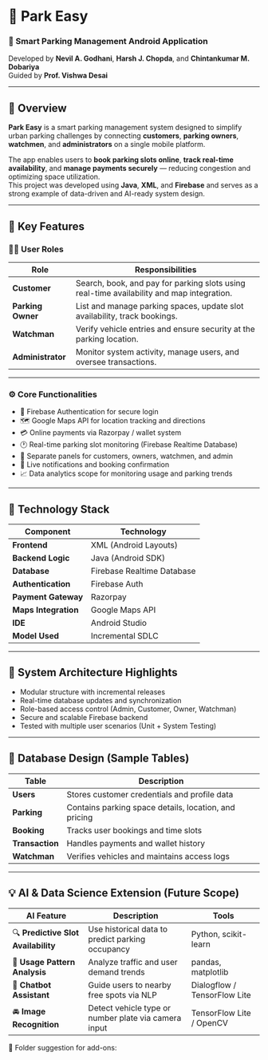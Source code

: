 # 🚗 Park Easy

### 🧠 Smart Parking Management Android Application  
Developed by **Nevil A. Godhani**, **Harsh J. Chopda**, and **Chintankumar M. Dobariya**  
Guided by **Prof. Vishwa Desai**

---

## 📘 Overview

**Park Easy** is a smart parking management system designed to simplify urban parking challenges by connecting **customers**, **parking owners**, **watchmen**, and **administrators** on a single mobile platform.  

The app enables users to **book parking slots online**, **track real-time availability**, and **manage payments securely** — reducing congestion and optimizing space utilization.  
This project was developed using **Java**, **XML**, and **Firebase** and serves as a strong example of data-driven and AI-ready system design.

---

## 🚀 Key Features

### 👨‍💼 User Roles
| Role | Responsibilities |
|------|------------------|
| **Customer** | Search, book, and pay for parking slots using real-time availability and map integration. |
| **Parking Owner** | List and manage parking spaces, update slot availability, track bookings. |
| **Watchman** | Verify vehicle entries and ensure security at the parking location. |
| **Administrator** | Monitor system activity, manage users, and oversee transactions. |

---

### ⚙️ Core Functionalities
- 🔐 Firebase Authentication for secure login  
- 🗺 Google Maps API for location tracking and directions  
- 💳 Online payments via Razorpay / wallet system  
- 🕐 Real-time parking slot monitoring (Firebase Realtime Database)  
- 📲 Separate panels for customers, owners, watchmen, and admin  
- 🔔 Live notifications and booking confirmation  
- 📈 Data analytics scope for monitoring usage and parking trends  

---

## 🧠 Technology Stack

| Component | Technology |
|------------|-------------|
| **Frontend** | XML (Android Layouts) |
| **Backend Logic** | Java (Android SDK) |
| **Database** | Firebase Realtime Database |
| **Authentication** | Firebase Auth |
| **Payment Gateway** | Razorpay |
| **Maps Integration** | Google Maps API |
| **IDE** | Android Studio |
| **Model Used** | Incremental SDLC |

---

## 🧮 System Architecture Highlights
- Modular structure with incremental releases  
- Real-time database updates and synchronization  
- Role-based access control (Admin, Customer, Owner, Watchman)  
- Secure and scalable Firebase backend  
- Tested with multiple user scenarios (Unit + System Testing)

---

## 🧩 Database Design (Sample Tables)
| Table | Description |
|--------|--------------|
| **Users** | Stores customer credentials and profile data |
| **Parking** | Contains parking space details, location, and pricing |
| **Booking** | Tracks user bookings and time slots |
| **Transaction** | Handles payments and wallet history |
| **Watchman** | Verifies vehicles and maintains access logs |

---

## 💡 AI & Data Science Extension (Future Scope)

| AI Feature | Description | Tools |
|-------------|-------------|-------|
| 🔍 **Predictive Slot Availability** | Use historical data to predict parking occupancy | Python, scikit-learn |
| 🧾 **Usage Pattern Analysis** | Analyze traffic and user demand trends | pandas, matplotlib |
| 🤖 **Chatbot Assistant** | Guide users to nearby free spots via NLP | Dialogflow / TensorFlow Lite |
| 🚘 **Image Recognition** | Detect vehicle type or number plate via camera input | TensorFlow Lite / OpenCV |

📂 Folder suggestion for add-ons:
